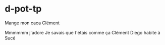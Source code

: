 # d-pot-tp


Mange mon caca Clément

Mmmmmm j'adore
Je savais que t'étais comme ça Clément
Diego habite à Sucé
